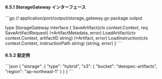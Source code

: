 #### 6.5.1 StorageGateway インターフェース

\`\`\`go
// application/port/output/storage_gateway.go
package output

type StorageGateway interface {
    SaveArtifact(ctx context.Context, req SaveArtifactRequest) (*ArtifactMetadata, error)
    LoadArtifact(ctx context.Context, artifactID string) (*Artifact, error)
    LoadInstruction(ctx context.Context, instructionPath string) (string, error)
}
\`\`\`

#### 6.5.2 設定例

\`\`\`json
{
  "storage": {
    "type": "hybrid",
    "s3": {
      "bucket": "deespec-artifacts",
      "region": "ap-northeast-1"
    }
  }
}
\`\`\`
